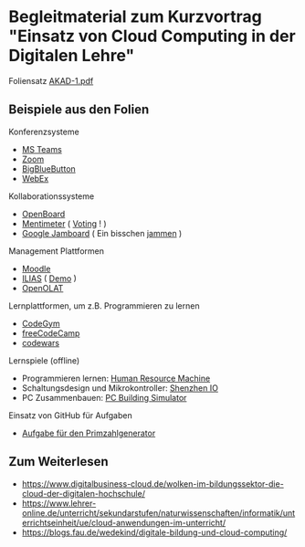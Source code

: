 # Begleitmaterial zum Kurzvortrag "Einsatz von Cloud Computing in der Digitalen Lehre"

Foliensatz [AKAD-1.pdf](https://github.com/phd4S/AKAD/blob/main/1%20-%20Einsatz%20von%20Cloud%20Computing%20in%20der%20Digitalen%20Lehre/AKAD-1.pdf)

## Beispiele aus den Folien

Konferenzsysteme
- [MS Teams](https://www.microsoft.com/de-de/microsoft-teams)
- [Zoom](https://zoom.us)
- [BigBlueButton](https://bigbluebutton.org/)
- [WebEx](https://www.webex.com/de/index.html)

Kollaborationssysteme
- [OpenBoard](https://openboard.de/)
- [Mentimeter](https://www.mentimeter.com/) ( [Voting](https://www.menti.com/al15pypn3xi6) ! )
- [Google Jamboard](https://jamboard.google.com/) ( Ein bisschen [jammen](https://jamboard.google.com/d/1fKZHzcR_rLaFJNLPpoHCwUahrbBItssfAiWAFmZRVdM/edit?usp=sharing) )

Management Plattformen
- [Moodle](https://moodle.de/)
- [ILIAS](https://www.ilias.de/) ( [Demo](https://demo.ilias.de/goto_demo_root_1.html) )
- [OpenOLAT](https://www.openolat.com/)

Lernplattformen, um z.B. Programmieren zu lernen
- [CodeGym](https://codegym.cc/de/)
- [freeCodeCamp](https://www.freecodecamp.org/)
- [codewars](https://www.codewars.com/)

Lernspiele (offline)
- Programmieren lernen: [Human Resource Machine](https://store.steampowered.com/app/375820/Human_Resource_Machine/)
- Schaltungsdesign und Mikrokontroller: [Shenzhen IO](https://store.steampowered.com/app/504210/SHENZHEN_IO/)
- PC Zusammenbauen: [PC Building Simulator](https://store.steampowered.com/app/621060/PC_Building_Simulator/)

Einsatz von GitHub für Aufgaben
- [Aufgabe für den Primzahlgenerator](https://github.com/phd4S/Aufgabe_Primzahlgenerator)

## Zum Weiterlesen
- https://www.digitalbusiness-cloud.de/wolken-im-bildungssektor-die-cloud-der-digitalen-hochschule/
- https://www.lehrer-online.de/unterricht/sekundarstufen/naturwissenschaften/informatik/unterrichtseinheit/ue/cloud-anwendungen-im-unterricht/
- https://blogs.fau.de/wedekind/digitale-bildung-und-cloud-computing/
